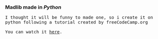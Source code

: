 ### Madlib made in *Python*
<samp> I thought it will be funny to made one, so i create it on python following a tutorial created by freeCodeCamp.org <br></br>
You can watch it [here](https://youtu.be/8ext9G7xspg).</samp>
